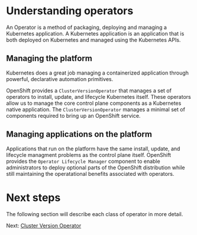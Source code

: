 # Understanding operators

An Operator is a method of packaging, deploying and managing a Kubernetes
application.  A Kubernetes application is an application that is both deployed
on Kubernetes and managed using the Kubernetes APIs.

## Managing the platform

Kubernetes does a great job managing a containerized application through
powerful, declarative automation primitives.

OpenShift provides a `ClusterVersionOperator` that manages a set of operators to
install, update, and lifecycle Kubernetes itself.  These operators allow us to
manage the core control plane components as a Kubernetes native application.  The
`ClusterVersionOperator` manages a minimal set of components required to bring up
an OpenShift service.

## Managing applications on the platform

Applications that run on the platform have the same install, update, and lifecycle
managment problems as the control plane itself.  OpenShift provides the `Operator Lifecycle Manager` component to enable
administrators to deploy optional parts of the OpenShift distribution while still maintaining
the operatational benefits associated with operators.

# Next steps

The following section will describe each class of operator in more detail.

Next: [Cluster Version Operator](02-cluster-version-operator.md)